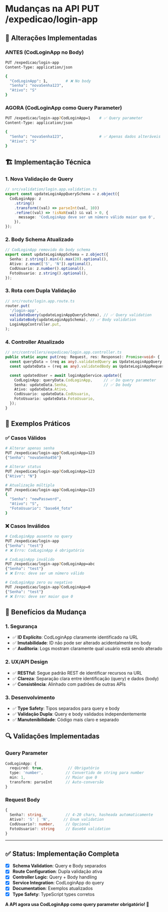 # Mudanças na API PUT /expedicao/login-app

## 🔄 **Alterações Implementadas**

### **ANTES** (CodLoginApp no Body)

```bash
PUT /expedicao/login-app
Content-Type: application/json

{
  "CodLoginApp": 1,        # ❌ No body
  "Senha": "novaSenha123",
  "Ativo": "S"
}
```

### **AGORA** (CodLoginApp como Query Parameter)

```bash
PUT /expedicao/login-app?CodLoginApp=1    # ✅ Query parameter
Content-Type: application/json

{
  "Senha": "novaSenha123",                # ✅ Apenas dados alteráveis no body
  "Ativo": "S"
}
```

## 🏗️ **Implementação Técnica**

### 1. **Nova Validação de Query**

```typescript
// src/validation/login.app.validation.ts
export const updateLoginAppQuerySchema = z.object({
  CodLoginApp: z
    .string()
    .transform((val) => parseInt(val, 10))
    .refine((val) => !isNaN(val) && val > 0, {
      message: 'CodLoginApp deve ser um número válido maior que 0',
    }),
});
```

### 2. **Body Schema Atualizado**

```typescript
// CodLoginApp removido do body schema
export const updateLoginAppSchema = z.object({
  Senha: z.string().min(4).max(20).optional(),
  Ativo: z.enum(['S', 'N']).optional(),
  CodUsuario: z.number().optional(),
  FotoUsuario: z.string().optional(),
});
```

### 3. **Rota com Dupla Validação**

```typescript
// src/route/login.app.route.ts
router.put(
  '/login-app',
  validateQuery(updateLoginAppQuerySchema), // ✅ Query validation
  validateBody(updateLoginAppSchema), // ✅ Body validation
  LoginAppController.put,
);
```

### 4. **Controller Atualizado**

```typescript
// src/controllers/expedicao/login.app.controller.ts
public static async put(req: Request, res: Response): Promise<void> {
  const queryData = (req as any).validatedQuery as UpdateLoginAppQuery;
  const updateData = (req as any).validatedBody as UpdateLoginAppRequest;

  const updatedUser = await loginAppService.update({
    CodLoginApp: queryData.CodLoginApp,     // ✅ Do query parameter
    Senha: updateData.Senha,                // ✅ Do body
    Ativo: updateData.Ativo,
    CodUsuario: updateData.CodUsuario,
    FotoUsuario: updateData.FotoUsuario,
  });
}
```

## 🧪 **Exemplos Práticos**

### ✅ **Casos Válidos**

```bash
# Alterar apenas senha
PUT /expedicao/login-app?CodLoginApp=123
{"Senha": "novaSenha456"}

# Alterar status
PUT /expedicao/login-app?CodLoginApp=123
{"Ativo": "N"}

# Atualização múltipla
PUT /expedicao/login-app?CodLoginApp=123
{
  "Senha": "newPassword",
  "Ativo": "S",
  "FotoUsuario": "base64_foto"
}
```

### ❌ **Casos Inválidos**

```bash
# CodLoginApp ausente no query
PUT /expedicao/login-app
{"Senha": "test"}
# ❌ Erro: CodLoginApp é obrigatório

# CodLoginApp inválido
PUT /expedicao/login-app?CodLoginApp=abc
{"Senha": "test"}
# ❌ Erro: deve ser um número válido

# CodLoginApp zero ou negativo
PUT /expedicao/login-app?CodLoginApp=0
{"Senha": "test"}
# ❌ Erro: deve ser maior que 0
```

## 🎯 **Benefícios da Mudança**

### 1. **Segurança**

- ✅ **ID Explícito**: CodLoginApp claramente identificado na URL
- ✅ **Imutabilidade**: ID não pode ser alterado acidentalmente no body
- ✅ **Auditoria**: Logs mostram claramente qual usuário está sendo alterado

### 2. **UX/API Design**

- ✅ **RESTful**: Segue padrão REST de identificar recursos na URL
- ✅ **Clareza**: Separação clara entre identificação (query) e dados (body)
- ✅ **Consistência**: Alinhado com padrões de outras APIs

### 3. **Desenvolvimento**

- ✅ **Type Safety**: Tipos separados para query e body
- ✅ **Validação Dupla**: Query e body validados independentemente
- ✅ **Manutenibilidade**: Código mais claro e separado

## 🔍 **Validações Implementadas**

### **Query Parameter**

```typescript
CodLoginApp: {
  required: true,           // Obrigatório
  type: 'number',          // Convertido de string para number
  min: 1,                  // Maior que 0
  transform: parseInt      // Auto-conversão
}
```

### **Request Body**

```typescript
{
  Senha?: string,          // 4-20 chars, hasheada automaticamente
  Ativo?: 'S' | 'N',      // Enum validation
  CodUsuario?: number,     // Opcional
  FotoUsuario?: string     // Base64 validation
}
```

---

## ✅ **Status**: Implementação Completa

- [x] **Schema Validation**: Query e Body separados
- [x] **Route Configuration**: Dupla validação ativa
- [x] **Controller Logic**: Query + Body handling
- [x] **Service Integration**: CodLoginApp do query
- [x] **Documentation**: Exemplos atualizados
- [x] **Type Safety**: TypeScript types corretos

**A API agora usa CodLoginApp como query parameter obrigatório! 🚀**
